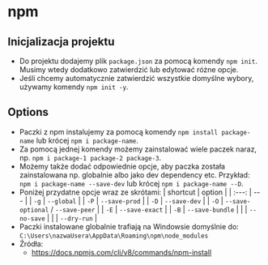 # npm

## Inicjalizacja projektu
- Do projektu dodajemy plik `package.json` za pomocą komendy `npm init`. Musimy wtedy dodatkowo zatwierdzić lub edytować różne opcje.
- Jeśli chcemy automatycznie zatwierdzić wszystkie domyślne wybory, używamy komendy `npm init -y`.

## Options
- Paczki z npm instalujemy za pomocą komendy `npm install package-name` lub krócej `npm i package-name`.
- Za pomocą jednej komendy możemy zainstalować wiele paczek naraz, np. `npm i package-1 package-2 package-3`.
- Możemy także dodać odpowiednie opcje, aby paczka została zainstalowana np. globalnie albo jako dev dependency etc. Przykład:  
 `npm i package-name --save-dev` lub krócej `npm i package-name --D`.
- Poniżej przydatne opcje wraz ze skrótami:
    | shortcut | option |
    | :---: | --- |
    | `-g` | `--global` |
    | `-P` | `--save-prod` |
    | `-D` | `--save-dev` |
    | `-O` | `--save-optional` / `--save-peer` |
    | `-E` | `--save-exact` |
    | `-B` | `--save-bundle` |
    |  | `--no-save` |
    |  | `--dry-run` |
- Paczki instalowane globalnie trafiają na Windowsie domyślnie do:  
`C:\Users\nazwaUsera\AppData\Roaming\npm\node_modules`
- Źródła:
    - https://docs.npmjs.com/cli/v8/commands/npm-install